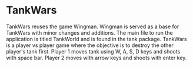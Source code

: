 # TankWars
TankWars reuses the game Wingman. Wingman is served as a base for TankWars with minor changes and additions. The main file to run the application is titled TankWorld and is found in the tank package. TankWars is a player vs player game where the objective is to destroy the other player's tank first. Player 1 moves tank using W, A, S, D keys and shoots with space bar. Player 2 moves with arrow keys and shoots with enter key.
